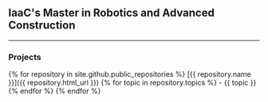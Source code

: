 ## IaaC's Master in Robotics and Advanced Construction

---

### Projects

{% for repository in site.github.public_repositories %}
[{{ repository.name }}]({{ repository.html_url }}) {% for topic in repository.topics %} - {{ topic }}  {% endfor %}
{% endfor %}
